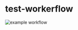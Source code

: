# test-workerflow

![example workflow](https://github.com/fireblue95/test-workflow/actions/workflows/github-actions-demo.yml/badge.svg)